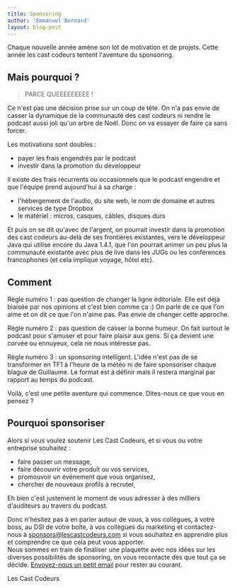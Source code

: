 ```yaml
---
title: Sponsoring
author: 'Emmanuel Bernard'
layout: blog-post
---
```

Chaque nouvelle année amène son lot de motivation et de projets.
Cette année les cast codeurs tentent l'aventure du sponsoring.

## Mais pourquoi ?

> PARCE QUEEEEEEEEE !

Ce n'est pas une décision prise sur un coup de tête. On n'a pas envie de casser
la dynamique de la communauté des cast codeurs ni rendre le podcast aussi joli
qu'un arbre de Noël. Donc on va essayer de faire ça sans forcer.

Les motivations sont doubles :

- payer les frais engendrés par le podcast
- investir dans la promotion du développeur

Il existe des frais récurrents ou occasionnels que le podcast engendre et que
l'équipe prend aujourd'hui à sa charge :

- l'hébergement de l'audio, du site web, le nom de domaine et autres services de
  type Dropbox
- le matériel : micros, casques, câbles, disques durs

Et puis on se dit qu'avec de l'argent, on pourrait investir dans la promotion
des cast codeurs au-delà de ses frontières existantes, vers le développeur Java
qui utilise encore du Java 1.4.1, que l'on pourrait animer un peu plus la
communauté existante avec plus de live dans les JUGs ou les conférences
francophones (et cela implique voyage, hôtel etc).

## Comment

Règle numéro 1 : pas question de changer la ligne éditoriale. Elle est déjà biaisée
par nos opinions et c'est bien comme ça :)
On parle de ce que l'on aime et on dit ce que l'on n'aime pas. Pas envie
de changer cette approche.

Règle numéro 2 : pas question de casser la bonne humeur. On fait surtout le
podcast pour s'amuser et pour faire plaisir aux gens. Si ça devient une corvée
ou ennuyeux, cela ne nous intéresse pas.

Règle numéro 3 : un sponsoring intelligent. L'idée n'est pas de se transformer en
TF1 à l'heure de la météo ni de faire sponsoriser chaque blague de Guillaume.
Le format est à définir mais il restera marginal par rapport au temps du
podcast.

Voilà, c'est une petite aventure qui commence. Dites-nous ce que vous en pensez ?

## Pourquoi sponsoriser

Alors si vous voulez soutenir Les Cast Codeurs, et si vous ou votre entreprise souhaitez :

- faire passer un message,
- faire découvrir votre produit ou vos services,
- promouvoir un événement que vous organisez,
- chercher de nouveaux profils à recruter,

Eh bien c'est justement le moment de vous adresser à des milliers d'auditeurs au travers
du podcast.

Donc n'hésitez pas à en parler autour de vous, à vos collègues, à votre boss, au DSI de votre boîte, à vos
collègues du marketing et contactez-nous à [sponsors@lescastcodeurs.com](mailto:sponsors@lescastcodeurs.com)
si vous souhaitez en apprendre plus et comprendre ce que cela peut vous apporter.  
Nous sommes en train de finaliser une plaquette avec nos idées sur les diverses possibilités
de sponsoring, on vous recontacte dès que tout ça se décide.
[Envoyez-nous un petit email](mailto:sponsors@lescastcodeurs.com) pour rester au courant.

Les Cast Codeurs
